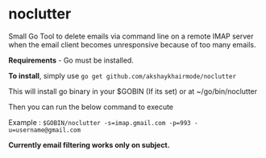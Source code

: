 
# noclutter

Small Go Tool to delete emails via command line on a remote IMAP server when the email client becomes unresponsive because of too many emails.

**Requirements** - Go must be installed.

**To install**, simply use  `go get github.com/akshaykhairmode/noclutter`

This will install go binary in your $GOBIN (If its set) or at ~/go/bin/noclutter

Then you can run the below command to execute

Example :  `$GOBIN/noclutter -s=imap.gmail.com -p=993 -u=username@gmail.com`

**Currently email filtering works only on subject.**